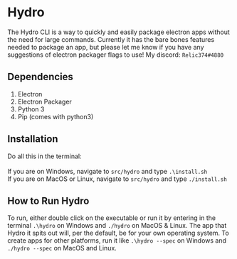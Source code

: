 # Hydro

The Hydro CLI is a way to quickly and easily package electron apps without the need for large commands.
Currently it has the bare bones features needed to package an app, but please let me know if you have any suggestions of electron packager flags to use! My discord: `Relic374#4880`

## Dependencies
1. Electron
2. Electron Packager
3. Python 3
4. Pip (comes with python3)

## Installation
Do all this in the terminal:<br>
<br>
If you are on Windows, navigate to `src/hydro` and type `.\install.sh`<br>
If you are on MacOS or Linux, navigate to `src/hydro` and type `./install.sh`

## How to Run Hydro
To run, either double click on the executable or run it by entering in the terminal `.\hydro` on Windows and `./hydro` on MacOS & Linux.
The app that Hydro it spits out will, per the default, be for your own operating system. To create apps for other platforms, run it like `.\hydro --spec` on Windows and `./hydro --spec` on MacOS and Linux.

